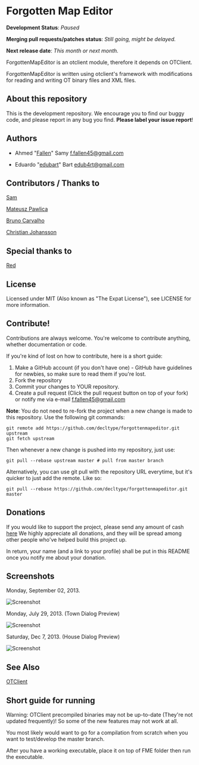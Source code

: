 # Forgotten Map Editor

**Development Status**: _Paused_

**Merging pull requests/patches status**: _Still going, might be delayed._

**Next release date**: _This month or next month._

ForgottenMapEditor is an otclient module, therefore it depends on OTClient.

ForgottenMapEditor is written using otclient's framework with modifications for reading and writing OT binary files and XML files.

## About this repository

This is the development repository.  We encourage you to find our buggy code, and please report in any bug you find. **Please label your issue report**!

## Authors

- Ahmed "[Fallen](https://github.com/decltype)" Samy <f.fallen45@gmail.com>

- Eduardo "[edubart](https://github.com/edubart/)" Bart <edub4rt@gmail.com>

## Contributors / Thanks to

[Sam](https://github.com/TheSumm)

[Mateusz Pawlica](https://github.com/Crypton33)

[Bruno Carvalho](https://github.com/BrunoDCC)

[Christian Johansson](https://github.com/dalkon)

## Special thanks to

[Red](http://otland.net/members/red.13708/)

## License

Licensed under MIT (Also known as "The Expat License"),  see LICENSE for more information.

## Contribute!

Contributions are always welcome.  You're welcome to contribute anything, whether documentation or code.

If you're kind of lost on how to contribute, here is a short guide:

1. Make a GitHub account (if you don't have one) -
    GitHub have guidelines for newbies, so make sure to read them if you're lost.
2. Fork the repository
3. Commit your changes to YOUR repository.
4. Create a pull request (Click the pull request button on top of your fork) or
    notify me via e-mail <f.fallen45@gmail.com>
 
**Note**: You do not need to re-fork the project when a new change is made to this repository.  Use the following git commands:
 
```
git remote add https://github.com/decltype/forgottenmapeditor.git upstream
git fetch upstream
```
 
Then whenever a new change is pushed into my repository, just use:
 
```
git pull --rebase upstream master # pull from master branch
```

Alternatively, you can use git pull with the repository URL everytime, but it's quicker to just add the remote. Like so:

```
git pull --rebase https://github.com/decltype/forgottenmapeditor.git master
```

## Donations

If you would like to support the project, please send any amount of cash [here](https://www.paypal.com/cgi-bin/webscr?cmd=_s-xclick&hosted_button_id=EY4YMC9S7R5TC)
We highly appreciate all donations, and they will be spread among other people who've helped build this project up.

In return, your name (and a link to your profile) shall be put in this README once you notify me about your donation.

## Screenshots

Monday, September 02, 2013.

![Screenshot](http://i.imgur.com/zcUeAyH.jpg)

Monday, July 29, 2013. (Town Dialog Preview)

![Screenshot](http://i.imgur.com/b2lQ8Ft.jpg)

Saturday, Dec 7, 2013. (House Dialog Preview)

![Screenshot](http://4.ii.gl/3551zW.png)

## See Also

[OTClient](https://github.com/edubart/otclient)

## Short guide for running

Warning: OTClient precompiled binaries may not be up-to-date (They're not updated frequently)!
So some of the new features may not work at all.

You most likely would want to go for a compilation from scratch when you want to test/develop the master branch.

After you have a working executable, place it on top of FME folder then run the executable.

